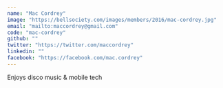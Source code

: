 ```yaml
---
name: "Mac Cordrey"
image: "https://bellsociety.com/images/members/2016/mac-cordrey.jpg"
email: "mailto:maccordrey@gmail.com"
code: "mac-cordrey"
github: ""
twitter: "https://twitter.com/maccordrey"
linkedin: ""
facebook: "https://facebook.com/mac.cordrey"
---
```

Enjoys disco music & mobile tech